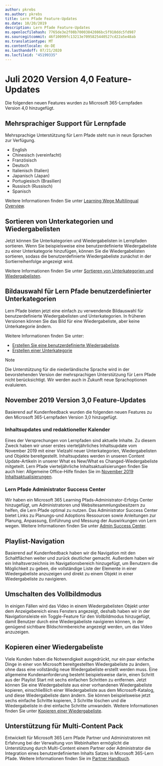 ```yaml
---
author: pkrebs
ms.author: pkrebs
title: Lern Pfade Feature-Updates
ms.date: 10/20/2019
description: Lern Pfade Feature-Updates
ms.openlocfilehash: 7765de3e2f08b70003842086bc5f910ddc5fd987
ms.sourcegitcommit: 46f10099fc13213e7095825440527cd22a5e48ab
ms.translationtype: MT
ms.contentlocale: de-DE
ms.lasthandoff: 07/21/2020
ms.locfileid: "45199335"
---
```

# <a name="july-2020-version-40-feature-updates"></a>Juli 2020 Version 4,0 Feature-Updates 

Die folgenden neuen Features wurden zu Microsoft 365-Lernpfaden Version 4,0 hinzugefügt. 

## <a name="multilingual-support-for-learning-pathways"></a>Mehrsprachiger Support für Lernpfade 
Mehrsprachige Unterstützung für Lern Pfade steht nun in neun Sprachen zur Verfügung.  
- English     
- Chinesisch (vereinfacht) 
- Französisch 
- Deutsch 
- Italienisch (Italien) 
- Japanisch (Japan) 
- Portugiesisch (Brasilien) 
- Russisch (Russisch) 
- Spanisch 

Weitere Informationen finden Sie unter [Learning Wege Multilingual Overview](custom_overview.md). 

## <a name="sort-subcategories-and-playlists"></a>Sortieren von Unterkategorien und Wiedergabelisten

Jetzt können Sie Unterkategorien und Wiedergabelisten in Lernpfaden sortieren. Wenn Sie beispielsweise eine benutzerdefinierte Wiedergabeliste zu einer Unterkategorie hinzufügen, können Sie die Wiedergabelisten sortieren, sodass die benutzerdefinierte Wiedergabeliste zunächst in der Sortierreihenfolge angezeigt wird. 

Weitere Informationen finden Sie unter [Sortieren von Unterkategorien und Wiedergabelisten](custom_sortsubplay.md). 

## <a name="image-picker-for-learning-pathways-custom-subcategories"></a>Bildauswahl für Lern Pfade benutzerdefinierter Unterkategorien 
Lern Pfade bieten jetzt eine einfach zu verwendende Bildauswahl für benutzerdefinierte Wiedergabelisten und Unterkategorien.  In früheren Versionen können Sie das Bild für eine Wiedergabeliste, aber keine Unterkategorie ändern.  

Weitere Informationen finden Sie unter:
- [Erstellen Sie eine benutzerdefinierte Wiedergabeliste](custom_createnewplaylist.md). 
- [Erstellen einer Unterkategorie](custom_createnewcat.md)

> [!NOTE]
> Die Unterstützung für die niederländische Sprache wird in der bevorstehenden Version der mehrsprachigen Unterstützung für Lern Pfade nicht berücksichtigt. Wir werden auch in Zukunft neue Sprachoptionen evaluieren.

## <a name="november-2019-version-30-feature-updates"></a>November 2019 Version 3,0 Feature-Updates
Basierend auf Kundenfeedback wurden die folgenden neuen Features zu den Microsoft 365-Lernpfaden Version 3,0 hinzugefügt.

### <a name="content-updates-and-editorial-calendar"></a>Inhaltsupdates und redaktioneller Kalender
Eines der Versprechungen von Lernpfaden sind aktuelle Inhalte. Zu diesem Zweck haben wir unser erstes vierteljährliches Inhaltsupdate vom November 2019 mit einer Vielzahl neuer Unterkategorien, Wiedergabelisten und Objekte bereitgestellt. Inhaltsupdates werden in unseren Content Update-Artikeln in unserer What es New/What es Changed-Wiedergabeliste mitgeteilt. Lern Pfade vierteljährliche Inhaltsaktualisierungen finden Sie auch hier: Allgemeine Office-Hilfe finden Sie im [November 2019 Inhaltsaktualisierungen](custom_contentupdates.md).

### <a name="learning-pathways-admin-success-center"></a>Lern Pfade Administrator Success Center
Wir haben ein Microsoft 365 Learning Pfads-Administrator-Erfolgs Center hinzugefügt, um Administratoren und Websitesammlungsbesitzern zu helfen, die Lern Pfade optimal zu nutzen. Das Administrator Success Center bietet Links zu Planungs-und Adoptions Ressourcen sowie Anleitungen zur Planung, Anpassung, Einführung und Messung der Auswirkungen von Lern wegen. Weitere Informationen finden Sie unter [Admin Success Center](custom_successcenter.md).

## <a name="playlist-navigation"></a>Playlist-Navigation
Basierend auf Kundenfeedback haben wir die Navigation mit den Schaltflächen weiter und zurück deutlicher gemacht. Außerdem haben wir ein Inhaltsverzeichnis im Navigationsbereich hinzugefügt, um Benutzern die Möglichkeit zu geben, die vollständige Liste der Elemente in einer Wiedergabeliste anzuzeigen und direkt zu einem Objekt in einer Wiedergabeliste zu navigieren.

## <a name="toggle-full-screen-mode"></a>Umschalten des Vollbildmodus
In einigen Fällen wird das Video in einem Wiedergabelisten Objekt unter dem Anzeigebereich eines Fensters angezeigt, deshalb haben wir in der Navigationsleiste ein Toggle-Feature für den Vollbildmodus hinzugefügt, damit Benutzer durch eine Wiedergabeliste navigieren können, in der genügend sichtbare Bildschirmbereiche angezeigt werden, um das Video anzuzeigen.

## <a name="copy-a-playlist"></a>Kopieren einer Wiedergabeliste
Viele Kunden haben die Notwendigkeit ausgedrückt, nur ein paar einfache Dinge in einer von Microsoft bereitgestellten Wiedergabeliste zu ändern, ohne dass eine vollständig neue Wiedergabeliste erstellt werden muss. Eine allgemeine Kundenanforderung besteht beispielsweise darin, einen Schritt aus der Playlist Start mit sechs einfachen Schritten zu entfernen. Jetzt können Sie eine Wiedergabeliste aus einer vorhandenen Wiedergabeliste kopieren, einschließlich einer Wiedergabeliste aus dem Microsoft-Katalog, und diese Wiedergabeliste dann ändern. Sie können beispielsweise jetzt sechs einfache Schritte kopieren, 3 Schritte löschen und die Wiedergabeliste in drei einfache Schritte umwandeln. Weitere Informationen finden Sie unter [Kopieren einer Wiedergabeliste](custom_copyplaylist.md).

## <a name="multi-content-pack-support"></a>Unterstützung für Multi-Content Pack
Entwickelt für Microsoft 365 Lern Pfade Partner und Administratoren mit Erfahrung bei der Verwaltung von Webinhalten ermöglicht die Unterstützung durch Multi-Content einem Partner oder Administrator die Integration eines benutzerdefinierten Inhalts Satzes in Microsoft 365-Lern Pfade. Weitere Informationen finden Sie im [Partner Handbuch](custom_partnerguide.md).

